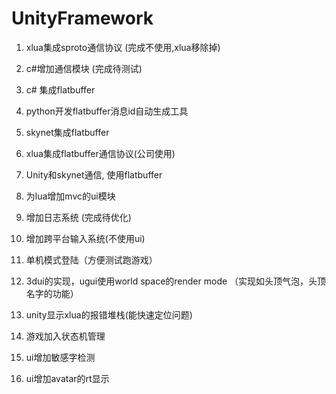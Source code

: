 # UnityFramework

1. xlua集成sproto通信协议 (完成不使用,xlua移除掉)

2. c#增加通信模块 (完成待测试)

3. c# 集成flatbuffer 

4. python开发flatbuffer消息id自动生成工具

4. skynet集成flatbuffer

4. xlua集成flatbuffer通信协议(公司使用)

3. Unity和skynet通信, 使用flatbuffer

4. 为lua增加mvc的ui模块

5. 增加日志系统 (完成待优化)

7. 增加跨平台输入系统(不使用ui)

8. 单机模式登陆（方便测试跑游戏）

9. 3dui的实现，ugui使用world space的render mode （实现如头顶气泡，头顶名字的功能）

10. unity显示xlua的报错堆栈(能快速定位问题)

11. 游戏加入状态机管理

12. ui增加敏感字检测

13. ui增加avatar的rt显示







